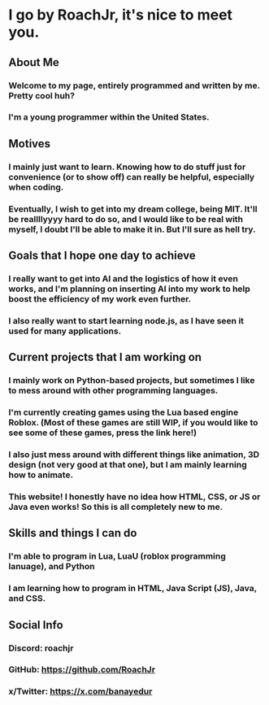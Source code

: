 # I go by RoachJr, it's nice to meet you.
## About Me
### Welcome to my page, entirely programmed and written by me. Pretty cool huh?

### I'm a young programmer within the United States.

## Motives
### I mainly just want to learn. Knowing how to do stuff just for convenience (or to show off) can really be helpful, especially when coding.

### Eventually, I wish to get into my dream college, being MIT. It'll be reallllyyyy hard to do so, and I would like to be real with myself, I doubt I'll be able to make it in. But I'll sure as hell try.

## Goals that I hope one day to achieve
### I really want to get into AI and the logistics of how it even works, and I'm planning on inserting AI into my work to help boost the efficiency of my work even further.
### I also really want to start learning node.js, as I have seen it used for many applications.

## Current projects that I am working on
### I mainly work on Python-based projects, but sometimes I like to mess around with other programming languages.
### I'm currently creating games using the Lua based engine Roblox. (Most of these games are still WIP, if you would like to see some of these games, press the link here!)
### I also just mess around with different things like animation, 3D design (not very good at that one), but I am mainly learning how to animate.
### This website! I honestly have no idea how HTML, CSS, or JS or Java even works! So this is all completely new to me.

## Skills and things I can do
### I'm able to program in Lua, LuaU (roblox programming lanuage), and Python
### I am learning how to program in HTML, Java Script (JS), Java, and CSS.

## Social Info
### Discord: roachjr
### GitHub: https://github.com/RoachJr
### x/Twitter: https://x.com/banayedur
